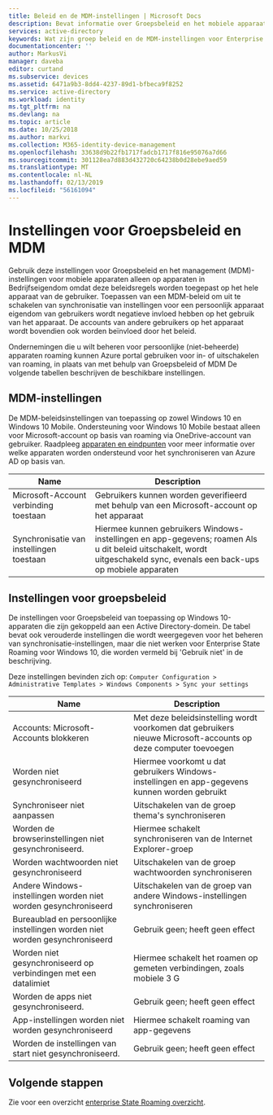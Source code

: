 ```yaml
---
title: Beleid en de MDM-instellingen | Microsoft Docs
description: Bevat informatie over Groepsbeleid en het mobiele apparaat management (MDM)-instellingen die moeten worden gebruikt op apparaten die eigendom. Deze beleidsregels worden toegepast op het hele apparaat van de gebruiker.
services: active-directory
keywords: Wat zijn groep beleid en de MDM-instellingen voor Enterprise State Roaming, Enterprise State Roaming, windows cloud
documentationcenter: ''
author: MarkusVi
manager: daveba
editor: curtand
ms.subservice: devices
ms.assetid: 6471a9b3-8dd4-4237-89d1-bfbeca9f8252
ms.service: active-directory
ms.workload: identity
ms.tgt_pltfrm: na
ms.devlang: na
ms.topic: article
ms.date: 10/25/2018
ms.author: markvi
ms.collection: M365-identity-device-management
ms.openlocfilehash: 33638d9b22fb1717fadcb1717f816e95076a7d66
ms.sourcegitcommit: 301128ea7d883d432720c64238b0d28ebe9aed59
ms.translationtype: MT
ms.contentlocale: nl-NL
ms.lasthandoff: 02/13/2019
ms.locfileid: "56161094"
---
```

# <a name="group-policy-and-mdm-settings"></a>Instellingen voor Groepsbeleid en MDM
Gebruik deze instellingen voor Groepsbeleid en het management (MDM)-instellingen voor mobiele apparaten alleen op apparaten in Bedrijfseigendom omdat deze beleidsregels worden toegepast op het hele apparaat van de gebruiker. Toepassen van een MDM-beleid om uit te schakelen van synchronisatie van instellingen voor een persoonlijk apparaat eigendom van gebruikers wordt negatieve invloed hebben op het gebruik van het apparaat. De accounts van andere gebruikers op het apparaat wordt bovendien ook worden beïnvloed door het beleid.

Ondernemingen die u wilt beheren voor persoonlijke (niet-beheerde) apparaten roaming kunnen Azure portal gebruiken voor in- of uitschakelen van roaming, in plaats van met behulp van Groepsbeleid of MDM
De volgende tabellen beschrijven de beschikbare instellingen.

## <a name="mdm-settings"></a>MDM-instellingen
De MDM-beleidsinstellingen van toepassing op zowel Windows 10 en Windows 10 Mobile.  Ondersteuning voor Windows 10 Mobile bestaat alleen voor Microsoft-account op basis van roaming via OneDrive-account van gebruiker.  Raadpleeg [apparaten en eindpunten](enterprise-state-roaming-windows-settings-reference.md) voor meer informatie over welke apparaten worden ondersteund voor het synchroniseren van Azure AD op basis van.

| Name | Description |
| --- | --- |
| Microsoft-Account verbinding toestaan |Gebruikers kunnen worden geverifieerd met behulp van een Microsoft-account op het apparaat |
| Synchronisatie van instellingen toestaan |Hiermee kunnen gebruikers Windows-instellingen en app-gegevens; roamen Als u dit beleid uitschakelt, wordt uitgeschakeld sync, evenals een back-ups op mobiele apparaten |

## <a name="group-policy-settings"></a>Instellingen voor groepsbeleid
De instellingen voor Groepsbeleid van toepassing op Windows 10-apparaten die zijn gekoppeld aan een Active Directory-domein. De tabel bevat ook verouderde instellingen die wordt weergegeven voor het beheren van synchronisatie-instellingen, maar die niet werken voor Enterprise State Roaming voor Windows 10, die worden vermeld bij 'Gebruik niet' in de beschrijving.

Deze instellingen bevinden zich op: `Computer Configuration > Administrative Templates > Windows Components > Sync your settings` 

| Name | Description |
| --- | --- |
| Accounts: Microsoft-Accounts blokkeren |Met deze beleidsinstelling wordt voorkomen dat gebruikers nieuwe Microsoft-accounts op deze computer toevoegen |
| Worden niet gesynchroniseerd |Hiermee voorkomt u dat gebruikers Windows-instellingen en app-gegevens kunnen worden gebruikt |
| Synchroniseer niet aanpassen |Uitschakelen van de groep thema's synchroniseren |
| Worden de browserinstellingen niet gesynchroniseerd. |Hiermee schakelt synchroniseren van de Internet Explorer-groep |
| Worden wachtwoorden niet gesynchroniseerd |Uitschakelen van de groep wachtwoorden synchroniseren |
| Andere Windows-instellingen worden niet worden gesynchroniseerd |Uitschakelen van de groep van andere Windows-instellingen synchroniseren |
| Bureaublad en persoonlijke instellingen worden niet worden gesynchroniseerd |Gebruik geen; heeft geen effect |
| Worden niet gesynchroniseerd op verbindingen met een datalimiet |Hiermee schakelt het roamen op gemeten verbindingen, zoals mobiele 3 G |
| Worden de apps niet gesynchroniseerd. |Gebruik geen; heeft geen effect |
| App-instellingen worden niet worden gesynchroniseerd |Hiermee schakelt roaming van app-gegevens |
| Worden de instellingen van start niet gesynchroniseerd. |Gebruik geen; heeft geen effect |

## <a name="next-steps"></a>Volgende stappen

Zie voor een overzicht [enterprise State Roaming overzicht](enterprise-state-roaming-overview.md).


